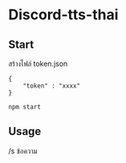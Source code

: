 # Discord-tts-thai

## Start
สร้างไฟล์ token.json
```
{
    "token" : "xxxx"
}
```

```
npm start
```

## Usage
/s ข้อความ
